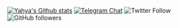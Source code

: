 [![Yahya's Github stats](https://github-readme-stats.vercel.app/api?username=farhadhp&show_icons=true)](https://github.com/farhadhp/farhadhp)
[![Telegram Chat](https://img.shields.io/badge/Chat-Telegram-blue.svg)](https://t.me/FarhadxFarhad)
![Twitter Follow](https://img.shields.io/twitter/follow/FarhadxFarhad?style=social)
![GitHub followers](https://img.shields.io/github/followers/farhadhp?label=FarhadHP&style=social)

